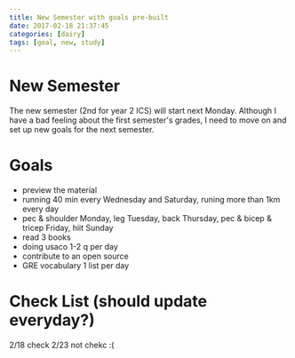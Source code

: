 ```yaml
---
title: New Semester with goals pre-built
date: 2017-02-18 21:37:45
categories: [dairy]
tags: [goal, new, study]
---
```


# New Semester

The new semester (2nd for year 2 ICS) will start next Monday. Although I have a bad feeling about the first semester's grades, I need to move on and set up new goals for the next semester. 

# Goals

* preview the material
* running 40 min every Wednesday and Saturday, runing more than 1km every day
* pec & shoulder Monday, leg Tuesday, back Thursday, pec & bicep & tricep Friday, hiit Sunday
* read 3 books
* doing usaco 1-2 q per day
* contribute to an open source
* GRE vocabulary 1 list per day

# Check List (should update everyday?)

2/18 check
2/23 not chekc :(